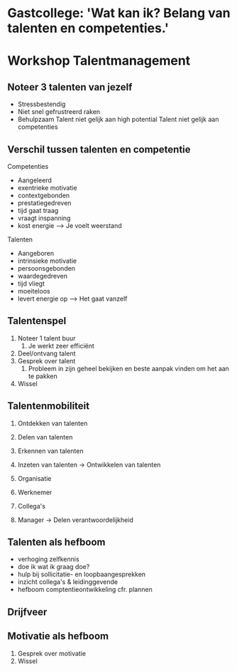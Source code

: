 # Gastcollege: 'Wat kan ik? Belang van talenten en competenties.'

# Workshop Talentmanagement

## Noteer 3 talenten van jezelf

- Stressbestendig
- Niet snel gefrustreerd raken
- Behulpzaam 
Talent niet gelijk aan high potential
Talent niet gelijk aan competenties

## Verschil tussen talenten en competentie

Competenties
- Aangeleerd
- exentrieke motivatie
- contextgebonden
- prestatiegedreven
- tijd gaat traag
- vraagt inspanning
- kost energie
--> Je voelt weerstand

Talenten
- Aangeboren
- intrinsieke motivatie
- persoonsgebonden
- waardegedreven
- tijd vliegt
- moeiteloos
- levert energie op
--> Het gaat vanzelf

## Talentenspel

1. Noteer 1 talent buur
	1. Je werkt zeer efficiënt
2. Deel/ontvang talent
3. Gesprek over talent
	1. Probleem in zijn geheel bekijken en beste aanpak vinden om het aan te pakken
4. Wissel
## Talentenmobiliteit

1. Ontdekken van talenten
2. Delen van talenten
3. Erkennen van talenten
4. Inzeten van talenten
-> Ontwikkelen van talenten

1. Organisatie
2. Werknemer
3. Collega's
4. Manager
-> Delen verantwoordelijkheid

## Talenten als hefboom

- verhoging zelfkennis
- doe ik wat ik graag doe?
- hulp bij sollicitatie- en loopbaangesprekken
- inzicht collega's & leidinggevende
- hefboom comptentieontwikkeling cfr. plannen

## Drijfveer

## Motivatie als hefboom

1. Gesprek over motivatie
2. Wissel
